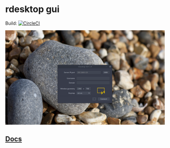 # rdesktop gui

Build: [![CircleCI](https://circleci.com/gh/olback/rdg-linux/tree/master.svg?style=svg)](https://circleci.com/gh/olback/rdg-linux/tree/master)  

![ui](docs/rdg-ui.png)
## [Docs](https://olback.github.io/rdg-linux/)
